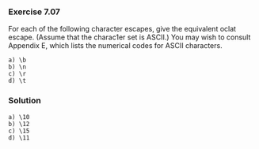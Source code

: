 ### Exercise 7.07
For each of the following character escapes, give the equivalent oclat escape. (Assume that the charac1er set is ASCII.) You may wish to consult Appendix E, which lists the numerical codes for ASCII characters.
```
a) \b
b) \n
c) \r
d) \t
```
### Solution
```
a) \10
b) \12
c) \15
d) \11
```
